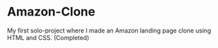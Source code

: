 # Amazon-Clone
My first solo-project where I made an Amazon landing page clone using HTML and CSS.
(Completed)
